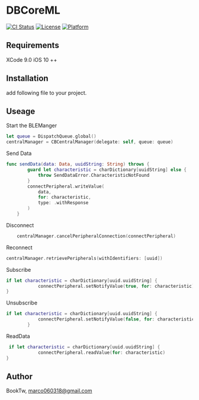 # DBCoreML

[![CI Status](https://img.shields.io/travis/dabechien/DBCoreML.svg?style=flat)](https://travis-ci.org/dabechien/DBCoreML)
[![License](https://img.shields.io/cocoapods/l/DBCoreML.svg?style=flat)](https://cocoapods.org/pods/DBCoreML)
[![Platform](https://img.shields.io/cocoapods/p/DBCoreML.svg?style=flat)](https://cocoapods.org/pods/DBCoreML)


## Requirements
XCode 9.0 
iOS 10 ++
## Installation
add following file to your project.

## Useage
Start the BLEManger
```swift
let queue = DispatchQueue.global()
centralManager = CBCentralManager(delegate: self, queue: queue)
```
Send Data
```swift
func sendData(data: Data, uuidString: String) throws {
        guard let characteristic = charDictionary[uuidString] else {
            throw SendDataError.CharacteristicNotFound
        }
        connectPeripheral.writeValue(
            data,
            for: characteristic,
            type: .withResponse
        )
    }
```
Disconnect
```swift
	centralManager.cancelPeripheralConnection(connectPeripheral)
```
Reconnect
```swift
centralManager.retrievePeripherals(withIdentifiers: [uuid])
```

Subscribe
```swift
if let characteristic = charDictionary[uuid.uuidString] {
            connectPeripheral.setNotifyValue(true, for: characteristic)
}
```
Unsubscribe
```swift
if let characteristic = charDictionary[uuid.uuidString] {
            connectPeripheral.setNotifyValue(false, for: characteristic)
        }
```
ReadData
```swift
 if let characteristic = charDictionary[uuid.uuidString] {
            connectPeripheral.readValue(for: characteristic)
} 
```
## Author

BookTw, marco060318@gmail.com
